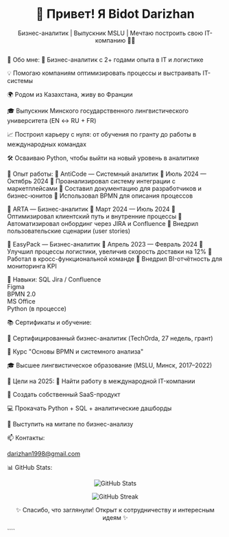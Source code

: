 <h1 align="center">👋 Привет! Я Bidot Darizhan</h1> <p align="center"> Бизнес-аналитик | Выпускник MSLU | Мечтаю построить свою IT-компанию 💼🚀 </p> <p align="center"> <img src="https://komarev.com/ghpvc/?username=darizhan&style=flat-square&color=blue" alt=""/> </p>
📌 Обо мне:
🎯 Бизнес-аналитик с 2+ годами опыта в IT и логистике

💡 Помогаю компаниям оптимизировать процессы и выстраивать IT-системы

🌍 Родом из Казахстана, живу во Франции

🎓 Выпускник Минского государственного лингвистического университета (EN ↔ RU + FR)

📈 Построил карьеру с нуля: от обучения по гранту до работы в международных командах

🛠 Осваиваю Python, чтобы выйти на новый уровень в аналитике

💼 Опыт работы:
📍 AntiCode — Системный аналитик
📅 Июль 2024 — Октябрь 2024
🔹 Проанализировал систему интеграции с маркетплейсами
🔹 Составил документацию для разработчиков и бизнес-юнитов
🔹 Использовал BPMN для описания процессов

📍 ARTA — Бизнес-аналитик
📅 Март 2024 — Июль 2024
🔹 Оптимизировал клиентский путь и внутренние процессы
🔹 Автоматизировал онбординг через JIRA и Confluence
🔹 Внедрил пользовательские сценарии (user stories)

📍 EasyPack — Бизнес-аналитик
📅 Апрель 2023 — Февраль 2024
🔹 Улучшил процессы логистики, увеличив скорость доставки на 12%
🔹 Работал в кросс-функциональной команде
🔹 Внедрил BI-отчётность для мониторинга KPI

🧠 Навыки:
SQL	
Jira / Confluence	
Figma	
BPMN 2.0	
MS Office	
Python (в процессе)

📚 Сертификаты и обучение:

📜 Сертифицированный бизнес-аналитик (TechOrda, 27 недель, грант)

📘 Курс "Основы BPMN и системного анализа"

🎓 Высшее лингвистическое образование (MSLU, Минск, 2017–2022)

🎯 Цели на 2025:
🔎 Найти работу в международной IT-компании

🚀 Создать собственный SaaS-продукт

💻 Прокачать Python + SQL + аналитические дашборды

🎤 Выступить на митапе по бизнес-анализу

📫 Контакты:

darizhan1998@gmail.com

📊 GitHub Stats:
<p align="center"> <img src="https://github-readme-stats.vercel.app/api?username=darizhan&show_icons=true&theme=tokyonight" alt="GitHub Stats"/> </p> <p align="center"> <img src="https://github-readme-streak-stats.herokuapp.com/?user=darizhan&theme=tokyonight" alt="GitHub Streak"/> </p>
<p align="center">✨ Спасибо, что заглянули! Открыт к сотрудничеству и интересным идеям ✨</p> ````
